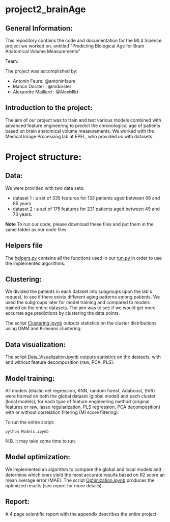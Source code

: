# project2_brainAge

## General Information:

This repository contains the code and documentation for the ML4 Science project we worked on, entitled "Predicting Biological Age for Brain Anatomical Volume Measurements"

Team:

The project was accomplished by: 
- Antonin Faure: @antoninfaure
- Manon Dorster : @mdorster
- Alexandre Maillard : @AlexMlld

## Introduction to the project:

The aim of our project was to train and test various models combined with advanced feature engineering to predict the chronological age of patients based on brain anatomical volume measurements. We worked with the Medical Image Processing lab at EPFL, who provided us with datasets.

# Project structure: 

## Data:

We were provided with two data sets:
- dataset 1 : a set of 335 features for 133 patients aged between 68 and 85 years
- dataset 2 : a set of 175 features for 231 patients aged between 49 and 73 years.
  
**Note**
To run our code, please download these files and put them in the same folder as our code files. 

## Helpers file
The [helpers.py](helpers.py) contains all the functions used in our [run.py](run.py) in order to use the implemented algorithms.

## Clustering:

We divided the patients in each dataset into subgroups upon the lab's request, to see if there exists different aging patterns among patients. We used the subgroups later for model training and compared to models trained on the entire datasets. The aim was to see if we would get more accurate age predictions by clustering the data points. 

The script [Clustering.ipynb](Clustering.ipynb) outputs statistics on the cluster distributions using GMM and K-means clustering.

## Data visualization:

The script [Data_Visualization.ipynb](Data_Visualization.ipynb) outputs statistics on the datasets, with and without feature decomposition (raw, PCA, PLS).

## Model training: 

All models (elastic net regression, KNN, random forest, Adaboost, SVR) were trained on both the global dataset (global model) and each cluster (local models), for each type of feature engineering method (original features or raw, lasso regularization, PLS regression, PCA decomposition) with or without correlation filtering (MI score filtering).

To run the entire script:
```
python Models.ipynb
```
N.B. it may take some time to run. 

## Model optimization: 

We implemented an algorithm to compare the global and local models and determine which ones yield the most accurate results based on R2 score an mean average error (MAE).
The script [Optimization.ipynb](Optimization.ipynb) produces the optimized results (see report for more details).

## Report:

A 4 page scientific report with the appendix describes the entire project

